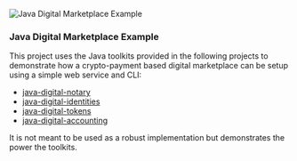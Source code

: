 ![Java Digital Marketplace Example](https://github.com/craterdog-crypto-payments/java-digital-marketplace-example/blob/master/docs/images/marketplace.png)

### Java Digital Marketplace Example
This project uses the Java toolkits provided in the following projects to demonstrate how a
crypto-payment based digital marketplace can be setup using a simple web service and CLI:
 * [java-digital-notary](https://github.com/craterdog-crypto-payments/java-digital-notary)
 * [java-digital-identities](https://github.com/craterdog-crypto-payments/java-digital-identities)
 * [java-digital-tokens](https://github.com/craterdog-crypto-payments/java-digital-tokens)
 * [java-digital-accounting](https://github.com/craterdog-crypto-payments/java-digital-accounting)

It is not meant to be used as a robust implementation but demonstrates the power the toolkits.

